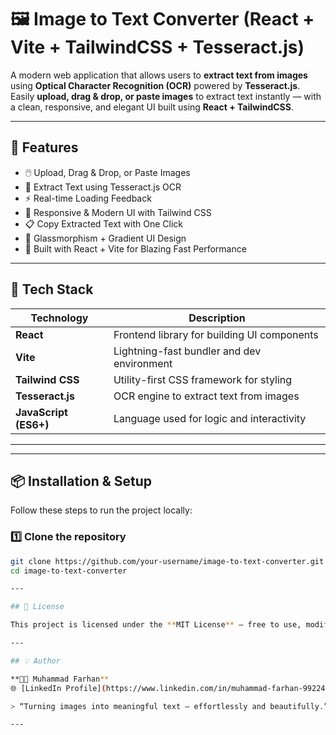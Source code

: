# 🖼️ Image to Text Converter (React + Vite + TailwindCSS + Tesseract.js)

A modern web application that allows users to **extract text from images** using **Optical Character Recognition (OCR)** powered by **Tesseract.js**.  
Easily **upload, drag & drop, or paste images** to extract text instantly — with a clean, responsive, and elegant UI built using **React + TailwindCSS**.

---

## 🚀 Features

- 🖱️ Upload, Drag & Drop, or Paste Images  
- 🧠 Extract Text using Tesseract.js OCR  
- ⚡ Real-time Loading Feedback  
- 🎨 Responsive & Modern UI with Tailwind CSS  
- 📋 Copy Extracted Text with One Click  
- 💎 Glassmorphism + Gradient UI Design  
- 🧩 Built with React + Vite for Blazing Fast Performance  

---

## 🧩 Tech Stack

| Technology | Description |
|-------------|-------------|
| **React** | Frontend library for building UI components |
| **Vite** | Lightning-fast bundler and dev environment |
| **Tailwind CSS** | Utility-first CSS framework for styling |
| **Tesseract.js** | OCR engine to extract text from images |
| **JavaScript (ES6+)** | Language used for logic and interactivity |

---


---

## 📦 Installation & Setup

Follow these steps to run the project locally:

### 1️⃣ Clone the repository
```bash
git clone https://github.com/your-username/image-to-text-converter.git
cd image-to-text-converter

---

## 📜 License

This project is licensed under the **MIT License** — free to use, modify, and share.

---

## 💡 Author

**👨‍💻 Muhammad Farhan**  
🌐 [LinkedIn Profile](https://www.linkedin.com/in/muhammad-farhan-992245271/)

> “Turning images into meaningful text — effortlessly and beautifully.”

---
